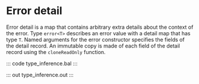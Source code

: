 # Error detail

Error detail is a map that contains arbitrary extra details about the context of the error. Type `error<T>` describes an error value with a detail map that has type `T`. Named arguments for the error constructor specifies the fields of the detail record. An immutable copy is made of each field of the detail record using the `cloneReadOnly` function.

::: code type_inference.bal :::

::: out type_inference.out :::